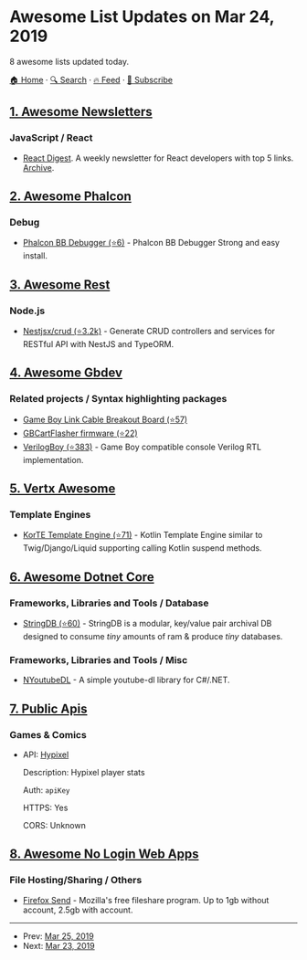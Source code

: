 # Awesome List Updates on Mar 24, 2019

8 awesome lists updated today.

[🏠 Home](/README.md) · [🔍 Search](https://test.trackawesomelist.com/search/) · [🔥 Feed](https://test.trackawesomelist.com/feed.xml) · [📮 Subscribe](https://trackawesomelist.us17.list-manage.com/subscribe?u=d2f0117aa829c83a63ec63c2f&id=36a103854c)



## [1. Awesome Newsletters](/content/zudochkin/awesome-newsletters/README.md)

### JavaScript / React

*   [React Digest](https://reactdigest.net/). A weekly newsletter for React developers with top 5 links. [Archive](https://reactdigest.net/digests).

## [2. Awesome Phalcon](/content/phalcon/awesome-phalcon/README.md)

### Debug

*   [Phalcon BB Debugger (⭐6)](https://github.com/ismail0234/Phalcon-BB-Debugger) - Phalcon BB Debugger Strong and easy install.

## [3. Awesome Rest](/content/marmelab/awesome-rest/README.md)

### Node.js

*   [Nestjsx/crud (⭐3.2k)](https://github.com/nestjsx/crud) - Generate CRUD controllers and services for RESTful API with NestJS and TypeORM.

## [4. Awesome Gbdev](/content/gbdev/awesome-gbdev/README.md)

### Related projects / Syntax highlighting packages

*   [Game Boy Link Cable Breakout Board (⭐57)](https://github.com/Palmr/gb-link-cable)
*   [GBCartFlasher firmware (⭐22)](https://github.com/Tauwasser/GBCartFlasher)
*   [VerilogBoy (⭐383)](https://github.com/zephray/VerilogBoy/) - Game Boy compatible console Verilog RTL implementation.

## [5. Vertx Awesome](/content/vert-x3/vertx-awesome/README.md)

### Template Engines

*   [KorTE Template Engine (⭐71)](https://github.com/korlibs/korte) - Kotlin Template Engine similar to Twig/Django/Liquid supporting calling Kotlin suspend methods.

## [6. Awesome Dotnet Core](/content/thangchung/awesome-dotnet-core/README.md)

### Frameworks, Libraries and Tools / Database

*   [StringDB (⭐60)](https://github.com/SirJosh3917/StringDB) - StringDB is a modular, key/value pair archival DB designed to consume *tiny* amounts of ram & produce *tiny* databases.

### Frameworks, Libraries and Tools / Misc

*   [NYoutubeDL](https://gitlab.com/BrianAllred/NYoutubeDL) - A simple youtube-dl library for C#/.NET.

## [7. Public Apis](/content/public-apis/public-apis/README.md)

### Games & Comics

- API: [Hypixel](https://api.hypixel.net/)

  Description: Hypixel player stats

  Auth: `apiKey`

  HTTPS: Yes

  CORS: Unknown



## [8. Awesome No Login Web Apps](/content/aviaryan/awesome-no-login-web-apps/README.md)

### File Hosting/Sharing / Others

*   [Firefox Send](https://send.firefox.com) - Mozilla's free fileshare program. Up to 1gb without account, 2.5gb with account.

---

- Prev: [Mar 25, 2019](/content/2019/03/25/README.md)
- Next: [Mar 23, 2019](/content/2019/03/23/README.md)